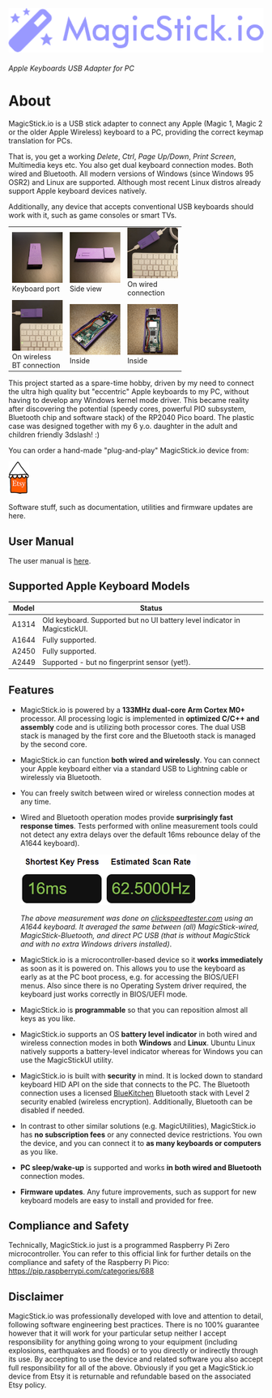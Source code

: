 [![magicstick-logo](docs/magicstick-logo.png)](https://github.com/samartzidis/magicstick.io)
###### Apple Keyboards USB Adapter for PC

# About

MagicStick.io is a USB stick adapter to connect any Apple (Magic 1, Magic 2 or the older Apple Wireless) keyboard to a PC, providing the correct keymap translation for PCs. 

That is, you get a working _Delete_, _Ctrl_, _Page Up/Down_, _Print Screen_, Multimedia keys etc. You also get dual keyboard connection modes. Both wired and Bluetooth. All modern versions of Windows (since Windows 95 OSR2) and Linux are supported. Although most recent Linux distros already support Apple keyboard devices natively.

Additionally, any device that accepts conventional USB keyboards should work with it, such as game consoles or smart TVs.
  
<table>
<body>
  <tr>
    <td>
    <a href="docs/front.png"><img src="docs/front_tn.png" alt=""></a>
    </br>
    Keyboard port
    </td>
    <td>
    <a href="docs/side.png"><img src="docs/side_tn.png" alt=""></a>
    </br>
    Side view
    </td>
    <td>
    <a href="docs/wired.png"><img src="docs/wired_tn.png" alt=""></a>
    </br>
    On wired</br>connection
    </td>
  </tr>
  <tr>
    <td>
    <a href="docs/wireless.png"><img src="docs/wireless_tn.png" alt=""></a>
    </br>
    On wireless</br>BT connection
    </td>
    <td>
    <a href="docs/open-1.png"><img src="docs/open-1_tn.png" alt=""></a>
    </br>
    Inside
    </td>    
    <td>
    <a href="docs/open-2.png"><img src="docs/open-2_tn.png" alt=""></a>
    </br>
    Inside
    </td>
  </tr>
  </body>
</table>

This project started as a spare-time hobby, driven by my need to connect the ultra high quality but "eccentric" Apple keyboards to my PC, without having to develop any Windows kernel mode driver. This became reality after discovering the potential (speedy cores, powerful PIO subsystem, Bluetooth chip and software stack) of the RP2040 Pico board. The plastic case was designed together with my 6 y.o. daughter in the adult and children friendly 3dslash! :)

You can order a hand-made "plug-and-play" MagicStick.io device from: 

[![magicstick-logo](docs/etsy.png)](https://www.etsy.com/shop/MagicStickIO)

Software stuff, such as documentation, utilities and firmware updates are here.

## User Manual

The user manual is [here](docs/README.md).

## Supported Apple Keyboard Models

| Model | Status |
| -------- | ------- |
| A1314 | Old keyboard. Supported but no UI battery level indicator in MagicstickUI. |
| A1644 | Fully supported. |
| A2450 | Fully supported. |
| A2449 | Supported - but no fingerprint sensor (yet!). |

## Features

- MagicStick.io is powered by a **133MHz dual-core Arm Cortex M0+** processor. All processing logic is implemented in **optimized C/C++ and assembly** code and is utilizing both processor cores. The dual USB stack is managed by the first core and the Bluetooth stack is managed by the second core.
- MagicStick.io can function **both wired and wirelessly**. You can connect your Apple keyboard either via a standard USB to Lightning cable or wirelessly via Bluetooth. 
- You can freely switch between wired or wireless connection modes at any time.
- Wired and Bluetooth operation modes provide **surprisingly fast response times**. Tests performed with online measurement tools could not detect any extra delays over the default 16ms rebounce delay of the A1644 keyboard).

  ![](docs/20231001222021.png)
  
  _The above measurement was done on [clickspeedtester.com](https://www.clickspeedtester.com) using an A1644 keyboard. It averaged the same between (all) MagicStick-wired, MagicStick-Bluetooth, and direct PC USB (that is without MagicStick and with no extra Windows drivers installed)_.
- MagicStick.io is a microcontroller-based device so it **works immediately** as soon as it is powered on. This allows you to use the keyboard as early as at the PC boot process, e.g. for accessing the BIOS/UEFI menus. Also since there is no Operating System driver required, the keyboard just works correctly in BIOS/UEFI mode.
- MagicStick.io is **programmable** so that you can reposition almost all keys as you like.
- MagicStick.io supports an OS **battery level indicator** in both wired and wireless connection modes in both **Windows** and **Linux**. Ubuntu Linux natively supports a battery-level indicator whereas for Windows you can use the MagicStickUI utility.
- MagicStick.io is built with **security** in mind. It is locked down to standard keyboard HID API on the side that connects to the PC. The Bluetooth connection uses a licensed [BlueKitchen](https://bluekitchen-gmbh.com/) Bluetooth stack with Level 2 security enabled (wireless encryption). Additionally, Bluetooth can be disabled if needed.
- In contrast to other similar solutions (e.g. MagicUtilities), MagicStick.io has **no subscription fees** or any connected device restrictions. You own the device, and you can connect it to **as many keyboards or computers** as you like.
- **PC sleep/wake-up** is supported and works **in both wired and Bluetooth** connection modes.
- **Firmware updates**. Any future improvements, such as support for new keyboard models are easy to install and provided for free.


## Compliance and Safety

Technically, MagicStick.io just is a programmed Raspberry Pi Zero microcontroller. You can refer to this official link for further details on the compliance and safety of the Raspberry Pi Pico: https://pip.raspberrypi.com/categories/688

## Disclaimer

MagicStick.io was professionally developed with love and attention to detail, following software engineering best practices. There is no 100% guarantee however that it will work for your particular setup neither I accept responsibility for anything going wrong to your equipment (including explosions, earthquakes and floods) or to you directly or indirectly through its use. By accepting to use the device and related software you also accept full responsibility for all of the above. Obviously if you get a MagicStick.io device from Etsy it is returnable and refundable based on the associated Etsy policy.


 







